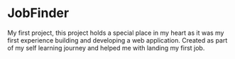 # JobFinder

My first project, this project holds a special place in my heart as it was my first experience building and developing a web application. Created as part of my self learning journey and helped me with landing my first job.
